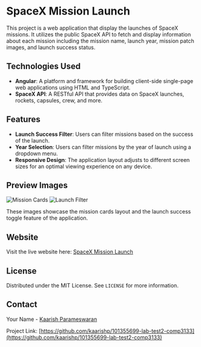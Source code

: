 # SpaceX Mission Launch

This project is a web application that display the launches of SpaceX missions. It utilizes the public SpaceX API to fetch and display information about each mission including the mission name, launch year, mission patch images, and launch success status.

## Technologies Used

- **Angular**: A platform and framework for building client-side single-page web applications using HTML and TypeScript.
- **SpaceX API**: A RESTful API that provides data on SpaceX launches, rockets, capsules, crew, and more.

## Features

- **Launch Success Filter**: Users can filter missions based on the success of the launch.
- **Year Selection**: Users can filter missions by the year of launch using a dropdown menu.
- **Responsive Design**: The application layout adjusts to different screen sizes for an optimal viewing experience on any device.

## Preview Images

![Mission Cards](path-to-mission-cards-image.jpg)
![Launch Filter](path-to-launch-filter-image.jpg)

These images showcase the mission cards layout and the launch success toggle feature of the application.

## Website

Visit the live website here: [SpaceX Mission Launch](https://space-x-roan-theta.vercel.app/missions)

## License

Distributed under the MIT License. See `LICENSE` for more information.

## Contact

Your Name - [Kaarish Parameswaran](kaarishsivaguru@gmail.com)

Project Link: [https://github.com/kaarishp/101355699-lab-test2-comp3133](https://github.com/kaarishp/101355699-lab-test2-comp3133)